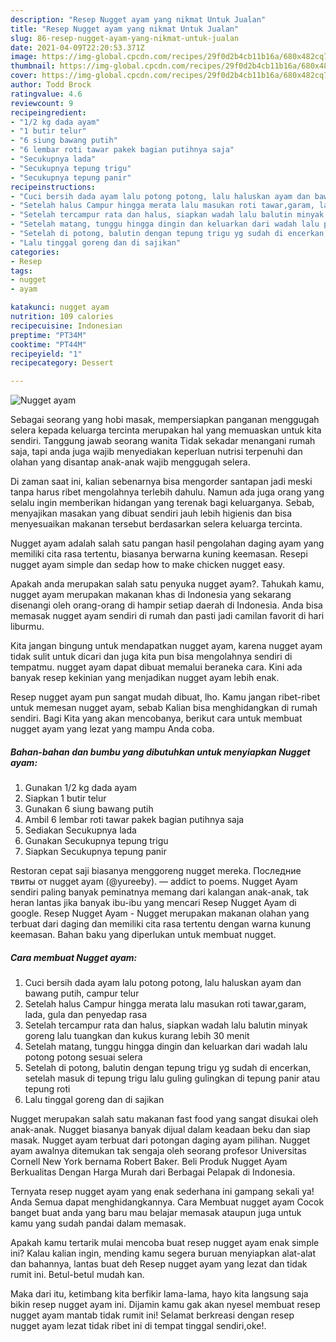 ```yaml
---
description: "Resep Nugget ayam yang nikmat Untuk Jualan"
title: "Resep Nugget ayam yang nikmat Untuk Jualan"
slug: 86-resep-nugget-ayam-yang-nikmat-untuk-jualan
date: 2021-04-09T22:20:53.371Z
image: https://img-global.cpcdn.com/recipes/29f0d2b4cb11b16a/680x482cq70/nugget-ayam-foto-resep-utama.jpg
thumbnail: https://img-global.cpcdn.com/recipes/29f0d2b4cb11b16a/680x482cq70/nugget-ayam-foto-resep-utama.jpg
cover: https://img-global.cpcdn.com/recipes/29f0d2b4cb11b16a/680x482cq70/nugget-ayam-foto-resep-utama.jpg
author: Todd Brock
ratingvalue: 4.6
reviewcount: 9
recipeingredient:
- "1/2 kg dada ayam"
- "1 butir telur"
- "6 siung bawang putih"
- "6 lembar roti tawar pakek bagian putihnya saja"
- "Secukupnya lada"
- "Secukupnya tepung trigu"
- "Secukupnya tepung panir"
recipeinstructions:
- "Cuci bersih dada ayam lalu potong potong, lalu haluskan ayam dan bawang putih, campur telur"
- "Setelah halus Campur hingga merata lalu masukan roti tawar,garam, lada, gula dan penyedap rasa"
- "Setelah tercampur rata dan halus, siapkan wadah lalu balutin minyak goreng lalu tuangkan dan kukus kurang lebih 30 menit"
- "Setelah matang, tunggu hingga dingin dan keluarkan dari wadah lalu potong potong sesuai selera"
- "Setelah di potong, balutin dengan tepung trigu yg sudah di encerkan, setelah masuk di tepung trigu lalu guling gulingkan di tepung panir atau tepung roti"
- "Lalu tinggal goreng dan di sajikan"
categories:
- Resep
tags:
- nugget
- ayam

katakunci: nugget ayam 
nutrition: 109 calories
recipecuisine: Indonesian
preptime: "PT34M"
cooktime: "PT44M"
recipeyield: "1"
recipecategory: Dessert

---
```



![Nugget ayam](https://img-global.cpcdn.com/recipes/29f0d2b4cb11b16a/680x482cq70/nugget-ayam-foto-resep-utama.jpg)

Sebagai seorang yang hobi masak, mempersiapkan panganan menggugah selera kepada keluarga tercinta merupakan hal yang memuaskan untuk kita sendiri. Tanggung jawab seorang  wanita Tidak sekadar menangani rumah saja, tapi anda juga wajib menyediakan keperluan nutrisi terpenuhi dan olahan yang disantap anak-anak wajib menggugah selera.

Di zaman  saat ini, kalian sebenarnya bisa mengorder santapan jadi meski tanpa harus ribet mengolahnya terlebih dahulu. Namun ada juga orang yang selalu ingin memberikan hidangan yang terenak bagi keluarganya. Sebab, menyajikan masakan yang dibuat sendiri jauh lebih higienis dan bisa menyesuaikan makanan tersebut berdasarkan selera keluarga tercinta. 

Nugget ayam adalah salah satu pangan hasil pengolahan daging ayam yang memiliki cita rasa tertentu, biasanya berwarna kuning keemasan. Resepi nugget ayam simple dan sedap how to make chicken nugget easy.

Apakah anda merupakan salah satu penyuka nugget ayam?. Tahukah kamu, nugget ayam merupakan makanan khas di Indonesia yang sekarang disenangi oleh orang-orang di hampir setiap daerah di Indonesia. Anda bisa memasak nugget ayam sendiri di rumah dan pasti jadi camilan favorit di hari liburmu.

Kita jangan bingung untuk mendapatkan nugget ayam, karena nugget ayam tidak sulit untuk dicari dan juga kita pun bisa mengolahnya sendiri di tempatmu. nugget ayam dapat dibuat memalui beraneka cara. Kini ada banyak resep kekinian yang menjadikan nugget ayam lebih enak.

Resep nugget ayam pun sangat mudah dibuat, lho. Kamu jangan ribet-ribet untuk memesan nugget ayam, sebab Kalian bisa menghidangkan di rumah sendiri. Bagi Kita yang akan mencobanya, berikut cara untuk membuat nugget ayam yang lezat yang mampu Anda coba.

<!--inarticleads1-->

##### Bahan-bahan dan bumbu yang dibutuhkan untuk menyiapkan Nugget ayam:

1. Gunakan 1/2 kg dada ayam
1. Siapkan 1 butir telur
1. Gunakan 6 siung bawang putih
1. Ambil 6 lembar roti tawar pakek bagian putihnya saja
1. Sediakan Secukupnya lada
1. Gunakan Secukupnya tepung trigu
1. Siapkan Secukupnya tepung panir


Restoran cepat saji biasanya menggoreng nugget mereka. Последние твиты от nugget ayam (@yureeby). — addict to poems. Nugget Ayam sendiri paling banyak peminatnya memang dari kalangan anak-anak, tak heran lantas jika banyak ibu-ibu yang mencari Resep Nugget Ayam di google. Resep Nugget Ayam - Nugget merupakan makanan olahan yang terbuat dari daging dan memiliki cita rasa tertentu dengan warna kunung keemasan. Bahan baku yang diperlukan untuk membuat nugget. 

<!--inarticleads2-->

##### Cara membuat Nugget ayam:

1. Cuci bersih dada ayam lalu potong potong, lalu haluskan ayam dan bawang putih, campur telur
1. Setelah halus Campur hingga merata lalu masukan roti tawar,garam, lada, gula dan penyedap rasa
1. Setelah tercampur rata dan halus, siapkan wadah lalu balutin minyak goreng lalu tuangkan dan kukus kurang lebih 30 menit
1. Setelah matang, tunggu hingga dingin dan keluarkan dari wadah lalu potong potong sesuai selera
1. Setelah di potong, balutin dengan tepung trigu yg sudah di encerkan, setelah masuk di tepung trigu lalu guling gulingkan di tepung panir atau tepung roti
1. Lalu tinggal goreng dan di sajikan


Nugget merupakan salah satu makanan fast food yang sangat disukai oleh anak-anak. Nugget biasanya banyak dijual dalam keadaan beku dan siap masak. Nugget ayam terbuat dari potongan daging ayam pilihan. Nugget ayam awalnya ditemukan tak sengaja oleh seorang profesor Universitas Cornell New York bernama Robert Baker. Beli Produk Nugget Ayam Berkualitas Dengan Harga Murah dari Berbagai Pelapak di Indonesia. 

Ternyata resep nugget ayam yang enak sederhana ini gampang sekali ya! Anda Semua dapat menghidangkannya. Cara Membuat nugget ayam Cocok banget buat anda yang baru mau belajar memasak ataupun juga untuk kamu yang sudah pandai dalam memasak.

Apakah kamu tertarik mulai mencoba buat resep nugget ayam enak simple ini? Kalau kalian ingin, mending kamu segera buruan menyiapkan alat-alat dan bahannya, lantas buat deh Resep nugget ayam yang lezat dan tidak rumit ini. Betul-betul mudah kan. 

Maka dari itu, ketimbang kita berfikir lama-lama, hayo kita langsung saja bikin resep nugget ayam ini. Dijamin kamu gak akan nyesel membuat resep nugget ayam mantab tidak rumit ini! Selamat berkreasi dengan resep nugget ayam lezat tidak ribet ini di tempat tinggal sendiri,oke!.

